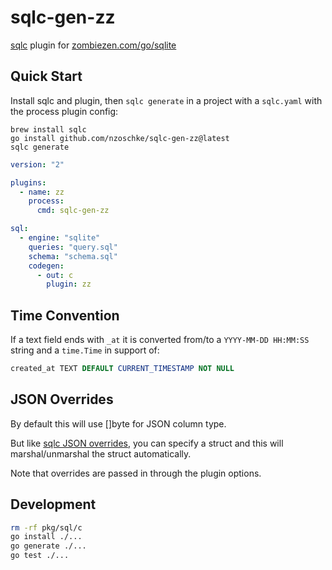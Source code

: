 # sqlc-gen-zz

[sqlc](https://sqlc.dev/) plugin for
[zombiezen.com/go/sqlite](https://github.com/zombiezen/go-sqlite)

## Quick Start

Install sqlc and plugin, then `sqlc generate` in a project with a `sqlc.yaml`
with the process plugin config:

```
brew install sqlc
go install github.com/nzoschke/sqlc-gen-zz@latest
sqlc generate
```

```yaml
version: "2"

plugins:
  - name: zz
    process:
      cmd: sqlc-gen-zz

sql:
  - engine: "sqlite"
    queries: "query.sql"
    schema: "schema.sql"
    codegen:
      - out: c
        plugin: zz
```

## Time Convention

If a text field ends with `_at` it is converted from/to a `YYYY-MM-DD HH:MM:SS`
string and a `time.Time` in support of:

```sql
created_at TEXT DEFAULT CURRENT_TIMESTAMP NOT NULL
```

## JSON Overrides

By default this will use []byte for JSON column type.

But like
[sqlc JSON overrides](https://docs.sqlc.dev/en/latest/reference/datatypes.html#json),
you can specify a struct and this will marshal/unmarshal the struct
automatically.

Note that overrides are passed in through the plugin options.

## Development

```bash
rm -rf pkg/sql/c
go install ./... 
go generate ./...
go test ./...
```
